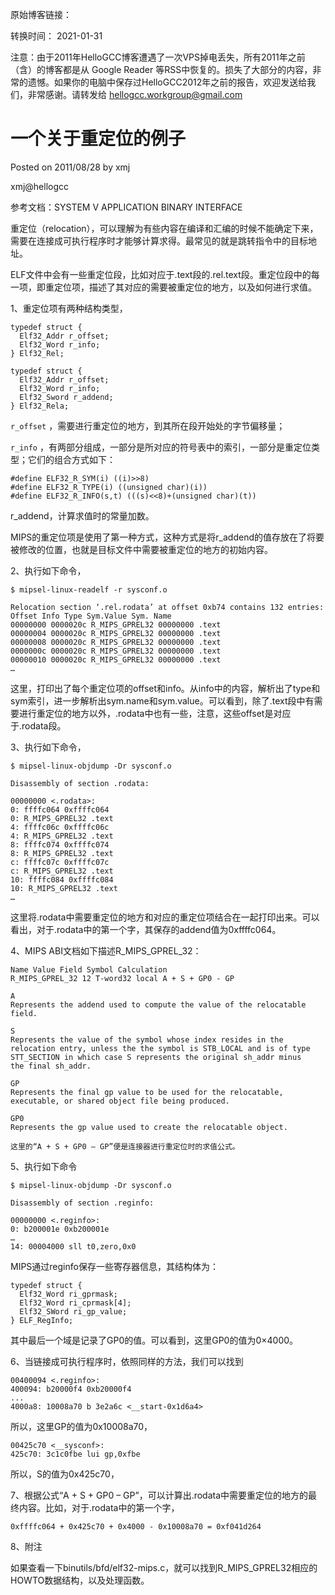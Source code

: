 原始博客链接：

转换时间：
2021-01-31

注意：由于2011年HelloGCC博客遭遇了一次VPS掉电丢失，所有2011年之前（含）的博客都是从 Google Reader 等RSS中恢复的。损失了大部分的内容，非常的遗憾。如果你的电脑中保存过HelloGCC2012年之前的报告，欢迎发送给我们，非常感谢。请转发给 hellogcc.workgroup@gmail.com

# 一个关于重定位的例子
Posted on 2011/08/28 by xmj

xmj@hellogcc

参考文档：SYSTEM V APPLICATION BINARY INTERFACE

重定位（relocation），可以理解为有些内容在编译和汇编的时候不能确定下来，需要在连接成可执行程序时才能够计算求得。最常见的就是跳转指令中的目标地址。

ELF文件中会有一些重定位段，比如对应于.text段的.rel.text段。重定位段中的每一项，即重定位项，描述了其对应的需要被重定位的地方，以及如何进行求值。

1、重定位项有两种结构类型，

```
typedef struct {
  Elf32_Addr r_offset;
  Elf32_Word r_info;
} Elf32_Rel;

typedef struct {
  Elf32_Addr r_offset;
  Elf32_Word r_info;
  Elf32_Sword r_addend;
} Elf32_Rela;
```

`r_offset` ，需要进行重定位的地方，到其所在段开始处的字节偏移量；

`r_info` ，有两部分组成，一部分是所对应的符号表中的索引，一部分是重定位类型；它们的组合方式如下：


```
#define ELF32_R_SYM(i) ((i)>>8)
#define ELF32_R_TYPE(i) ((unsigned char)(i))
#define ELF32_R_INFO(s,t) (((s)<<8)+(unsigned char)(t))
```
r_addend，计算求值时的常量加数。

MIPS的重定位项是使用了第一种方式，这种方式是将r_addend的值存放在了将要被修改的位置，也就是目标文件中需要被重定位的地方的初始内容。

2、执行如下命令，

```
$ mipsel-linux-readelf -r sysconf.o

Relocation section ‘.rel.rodata’ at offset 0xb74 contains 132 entries:
Offset Info Type Sym.Value Sym. Name
00000000 0000020c R_MIPS_GPREL32 00000000 .text
00000004 0000020c R_MIPS_GPREL32 00000000 .text
00000008 0000020c R_MIPS_GPREL32 00000000 .text
0000000c 0000020c R_MIPS_GPREL32 00000000 .text
00000010 0000020c R_MIPS_GPREL32 00000000 .text
…
```
这里，打印出了每个重定位项的offset和info。从info中的内容，解析出了type和sym索引，进一步解析出sym.name和sym.value。可以看到，除了.text段中有需要进行重定位的地方以外，.rodata中也有一些，注意，这些offset是对应于.rodata段。

3、执行如下命令，

```
$ mipsel-linux-objdump -Dr sysconf.o

Disassembly of section .rodata:

00000000 <.rodata>:
0: ffffc064 0xffffc064
0: R_MIPS_GPREL32 .text
4: ffffc06c 0xffffc06c
4: R_MIPS_GPREL32 .text
8: ffffc074 0xffffc074
8: R_MIPS_GPREL32 .text
c: ffffc07c 0xffffc07c
c: R_MIPS_GPREL32 .text
10: ffffc084 0xffffc084
10: R_MIPS_GPREL32 .text
…
```
这里将.rodata中需要重定位的地方和对应的重定位项结合在一起打印出来。可以看出，对于.rodata中的第一个字，其保存的addend值为0xffffc064。

4、MIPS ABI文档如下描述R_MIPS_GPREL_32：
```
Name Value Field Symbol Calculation
R_MIPS_GPREL_32 12 T-word32 local A + S + GP0 - GP

A
Represents the addend used to compute the value of the relocatable
field.

S
Represents the value of the symbol whose index resides in the relocation entry, unless the the symbol is STB_LOCAL and is of type
STT_SECTION in which case S represents the original sh_addr minus
the final sh_addr.

GP
Represents the final gp value to be used for the relocatable, executable, or shared object file being produced.

GP0
Represents the gp value used to create the relocatable object.

这里的“A + S + GP0 – GP”便是连接器进行重定位时的求值公式。
```
5、执行如下命令
```
$ mipsel-linux-objdump -Dr sysconf.o

Disassembly of section .reginfo:

00000000 <.reginfo>:
0: b200001e 0xb200001e
…
14: 00004000 sll t0,zero,0x0
```
MIPS通过reginfo保存一些寄存器信息，其结构体为：

```
typedef struct {
  Elf32_Word ri_gprmask;
  Elf32_Word ri_cprmask[4];
  Elf32_SWord ri_gp_value;
} ELF_RegInfo;
```
其中最后一个域是记录了GP0的值。可以看到，这里GP0的值为0×4000。

6、当链接成可执行程序时，依照同样的方法，我们可以找到

```
00400094 <.reginfo>:
400094: b20000f4 0xb20000f4
...
4000a8: 10008a70 b 3e2a6c <__start-0x1d6a4>
```
所以，这里GP的值为0x10008a70，

```
00425c70 <__sysconf>:
425c70: 3c1c0fbe lui gp,0xfbe
```
所以，S的值为0x425c70，

7、根据公式“A + S + GP0 – GP”，可以计算出.rodata中需要重定位的地方的最终内容。比如，对于.rodata中的第一个字，

```
0xffffc064 + 0x425c70 + 0x4000 - 0x10008a70 = 0xf041d264
```
8、附注

如果查看一下binutils/bfd/elf32-mips.c，就可以找到R_MIPS_GPREL32相应的HOWTO数据结构，以及处理函数。
